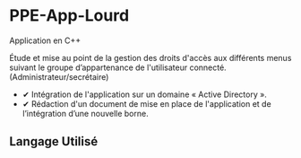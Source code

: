 # PPE-App-Lourd
Application en C++


Étude et mise au point de la gestion des droits d'accès aux différents menus suivant le groupe d’appartenance de l'utilisateur connecté.
(Administrateur/secrétaire)
+ ✔ Intégration de l'application sur un domaine « Active Directory ». 
+ ✔ Rédaction d'un document de mise en place de l'application et de l’intégration d’une nouvelle borne.

## Langage Utilisé
